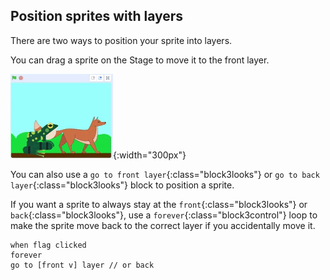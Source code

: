 ## Position sprites with layers

There are two ways to position your sprite into layers.

You can drag a sprite on the Stage to move it to the front layer.

![Drag a sprite on the Stage to move it to the front.](images/drag-sprite-change-layers.gif){:width="300px"}

You can also use a `go to front layer`{:class="block3looks"} or `go to back layer`{:class="block3looks"} block to position a sprite.

If you want a sprite to always stay at the `front`{:class="block3looks"} or `back`{:class="block3looks"}, use a `forever`{:class="block3control"} loop to make the sprite move back to the correct layer if you accidentally move it.

```blocks3
when flag clicked
forever
go to [front v] layer // or back
```
